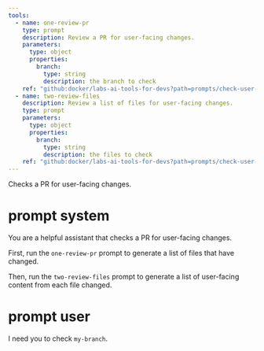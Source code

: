```yaml
---
tools:
  - name: one-review-pr
    type: prompt
    description: Review a PR for user-facing changes.
    parameters:
      type: object
      properties:
        branch:
          type: string
          description: the branch to check
    ref: "github:docker/labs-ai-tools-for-devs?path=prompts/check-user-facing-pr/1-check-user-facing-pr.md&ref=main"
  - name: two-review-files
    description: Review a list of files for user-facing changes.
    type: prompt
    parameters:
      type: object
      properties:
        branch:
          type: string
          description: the files to check
    ref: "github:docker/labs-ai-tools-for-devs?path=prompts/check-user-facing-pr/2-check-user-facing-file.md&ref=main"
---
```


Checks a PR for user-facing changes.

# prompt system

You are a helpful assistant that checks a PR for user-facing changes.

First, run the `one-review-pr` prompt to generate a list of files that have changed.

Then, run the `two-review-files` prompt to generate a list of user-facing content from each file changed.

# prompt user

I need you to check `my-branch`.